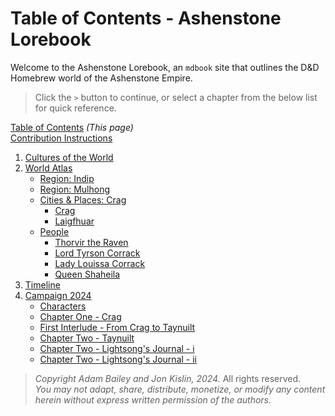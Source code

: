 # Table of Contents - Ashenstone Lorebook

Welcome to the Ashenstone Lorebook, an `mdbook` site that outlines the D&D Homebrew world of the Ashenstone Empire.

> Click the `>` button to continue, or select a chapter from the below list for quick reference.

[Table of Contents](SUMMARY.md) _(This page)_    
[Contribution Instructions](contribution_instructions.md)  

1. [Cultures of the World](./1-0-world_cultures.md)
2. [World Atlas](./2-0-world_atlas.md)
    - [Region: Indip](./2-1a-region_indip.md)
    - [Region: Mulhong](./2-1b-region_mulhong.md)
    - [Cities & Places: Crag](./2-2a-city_crag.md)
        - [Crag](./2-2a-city_crag.md)
        - [Laigfhuar](./2-2b-city-Laigfhuar.md)
    - [People](./2-3-0-People_master.md)
        - [Thorvir the Raven](./2-3-1-Thorvir_the_Raven.md)
        - [Lord Tyrson Corrack](./2-3-2-Lord_Corrack.md)
        - [Lady Louissa Corrack](./2-3-3-Lady_Corrack.md)
        - [Queen Shaheila](./2-3-4-Queen_Shaheila.md)        
3. [Timeline](./3-Timeline.md)
4. [Campaign 2024](./99-0-campaign_2024.md)
    - [Characters](./99-1-characters.md)
    - [Chapter One - Crag](./99-2-ch1-synopsis.md)
    - [First Interlude - From Crag to Taynuilt](./99-2-ch1ch2-interlude-synopsis.md)
    - [Chapter Two - Taynuilt](./99-2-ch2-synopsis.md)
    - [Chapter Two - Lightsong's Journal - i](./99-2-LJ-ch2-i.md)
    - [Chapter Two - Lightsong's Journal - ii](./99-2-LJ-ch2-ii.md)

> _Copyright Adam Bailey and Jon Kislin, 2024._ All rights reserved.   
> _You may not adapt, share, distribute, monetize, or modify any content herein without express written permission of the authors._
